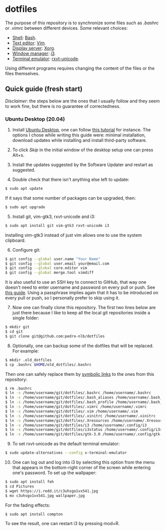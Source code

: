 # dotfiles

The purpose of this repository is to synchronize some files such as *.bashrc* or *.vimrc* between different devices. Some relevant choices:
- [Shell](https://wiki.archlinux.org/index.php/Command-line_shell): [Bash](https://wiki.archlinux.org/index.php/bash).
- [Text editor](https://en.wikipedia.org/wiki/Text_editor): [Vim](https://wiki.archlinux.org/index.php/vim).
- [Display server](https://en.wikipedia.org/wiki/Display_server): [Xorg](https://www.x.org/wiki/).
- [Window manager](https://wiki.archlinux.org/index.php/Window_manager): [i3](https://wiki.archlinux.org/index.php/I3).
- [Terminal emulator](https://en.wikipedia.org/wiki/Terminal_emulator): [rxvt-unicode](https://wiki.archlinux.org/index.php/rxvt-unicode).

Using different programs requires changing the content of the files or the files themselves.

## Quick guide (fresh start)

*Disclaimer*: the steps below are the ones that I usually follow and they seem to work fine, but there is no guarantee of correctedness.

### Ubuntu Desktop (20.04)

1. Install [Ubuntu Desktop](https://ubuntu.com/download/desktop), one can follow [this tutorial](https://ubuntu.com/tutorials/install-ubuntu-desktop#1-overview) for instance. The options I chose while writing this guide were: minimal installation, download updates while installing and install third-party software.

2. To click *Skip* in the initial window of the desktop setup one can press Alt+s.

3. Install the updates suggested by the Software Updater and restart as suggested.

4. Double check that there isn't anything else left to update:
```bash
$ sudo apt update
```
If it says that some number of packages can be upgraded, then:
```bash
$ sudo apt upgrade
```

5. Install git, vim-gtk3, rxvt-unicode and i3:
```bash
$ sudo apt install git vim-gtk3 rxvt-unicode i3
```
Installing vim-gtk3 instead of just vim allows one to use the system clipboard.


6. Configure git:
```bash
$ git config --global user.name "Your Name"
$ git config --global user.email your@email.com
$ git config --global core.editor vim
$ git config --global merge.tool vimdiff
```
It is also useful to use an SSH key to connect to GitHub, that way one doesn't need to enter username and password on every pull or push. See [this guide](https://help.github.com/en/articles/connecting-to-github-with-ssh). Using a passphrase implies again that it has to be introduced on every pull or push, so I personally prefer to skip using it.

7. Now one can finally clone this repository. The first two lines below are just there because I like to keep all the local git repositories inside a single folder:
```bash
$ mkdir git
$ cd git
$ git clone git@github.com:pedro-nlb/dotfiles 
```

8. Optionally, one can backup some of the dotfiles that will be replaced. For example:
```bash
$ mkdir .old_dotfiles
$ cp .bashrc $HOME/old_dotfiles/.bashrc
```
Then one can safely replace them by [symbolic links](https://en.wikipedia.org/wiki/Symbolic_link) to the ones from this repository:
```bash
$ rm .bashrc
$ ln -s /home/username/git/dotfiles/.bashrc /home/username/.bashrc
$ ln -s /home/username/git/dotfiles/.bash_aliases /home/username/.bash_aliases
$ ln -s /home/username/git/dotfiles/.bash_profile /home/username/.bash_profile
$ ln -s /home/username/git/dotfiles/.vimrc /home/username/.vimrc
$ ln -s /home/username/git/dotfiles/.vim /home/username/.vim
$ ln -s /home/username/git/dotfiles/.xinitrc /home/username/.xinitrc
$ ln -s /home/username/git/dotfiles/.Xresources /home/username/.Xresources
$ ln -s /home/username/git/dotfiles/i3 /home/username/.config/i3
$ ln -s /home/username/git/dotfiles/i3status /home/username/.config/i3status
$ ln -s /home/username/git/dotfiles/gtk-3.0 /home/username/.config/gtk-3.0
```

9. To set rxvt-unicode as the default terminal emulator:
```bash
$ sudo update-alternatives --config x-terminal-emulator
```

10. One can log out and log into i3 by selecting this option from the menu that appears in the bottom-right corner of the screen while entering one's password.
To set up the wallpaper:
```bash
$ sudo apt install feh
$ cd Pictures
$ wget https://i.redd.it/c3uhsgo1vx541.jpg
$ mv c3uhsgo1vx541.jpg wallpaper.jpg
```
For the fading effects:
```bash
$ sudo apt install compton
```
To see the result, one can restart i3 by pressing mod+R.
